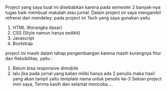Project yang saya buat ini disebabkan karena pada semester 2 banyak-nya tugas baik membuat makalah atau jurnal.
Dalam project ini saya mengambil refrensi dari mendeley. pada project ini Tech yang saya gunakan yaitu
1. HTML (Kerangka dasar)
2. CSS (Style namun hanya sedikit)
3. Javascript
4. Bootstrap

project ini masih dalam tahap pengembangan karena masih kurangnya fitur dan fleksibilitas, yaitu :
1. Belum bisa responsive dimobile
2. lalu jika pada jurnal yang kalian miliki hanya ada 2 penulis maka hasil yang akan tampil yaitu template
   nama untuk penulis ke-3
Sekian project mini saya, Terima kasih dan selamat mencoba....

